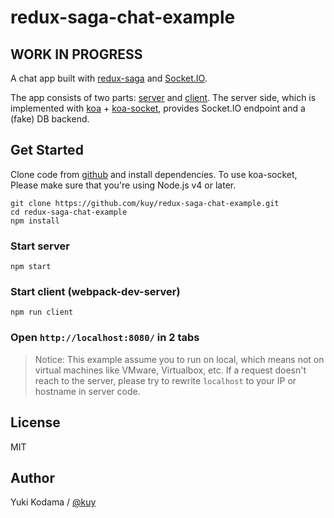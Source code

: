 # redux-saga-chat-example

## WORK IN PROGRESS

A chat app built with [redux-saga](https://github.com/yelouafi/redux-saga) and [Socket.IO](http://socket.io/).

The app consists of two parts: [server](https://github.com/kuy/redux-saga-chat-example/tree/master/src/server) and [client](https://github.com/kuy/redux-saga-chat-example/tree/master/src/client).
The server side, which is implemented with [koa](https://github.com/koajs/koa) + [koa-socket](https://github.com/mattstyles/koa-socket), provides Socket.IO endpoint and a (fake) DB backend.

## Get Started

Clone code from [github](https://github.com/kuy/redux-saga-chat-example) and install dependencies.
To use koa-socket, Please make sure that you're using Node.js v4 or later.

```
git clone https://github.com/kuy/redux-saga-chat-example.git
cd redux-saga-chat-example
npm install
```

### Start server

```
npm start
```

### Start client (webpack-dev-server)

```
npm run client
```

### Open `http://localhost:8080/` in 2 tabs

>Notice:
This example assume you to run on local, which means not on virtual machines
like VMware, Virtualbox, etc. If a request doesn't reach to the server,
please try to rewrite `localhost` to your IP or hostname in server code.

## License

MIT

## Author

Yuki Kodama / [@kuy](https://twitter.com/kuy)
